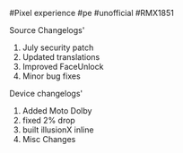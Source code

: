 #Pixel experience #pe #unofficial #RMX1851

Source Changelogs'
1. July security patch
2. Updated translations
3. Improved FaceUnlock
3. Minor bug fixes


Device changelogs' 
1. Added Moto Dolby
2. fixed 2% drop
3. built illusionX inline
4. Misc Changes
